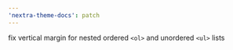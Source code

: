 ```yaml
---
'nextra-theme-docs': patch
---
```


fix vertical margin for nested ordered `<ol>` and unordered `<ul>` lists
